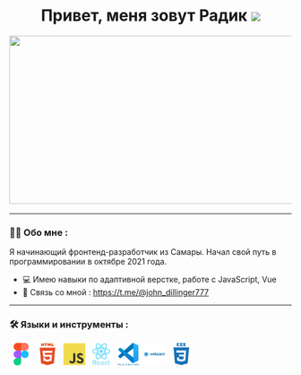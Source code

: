 <h1 align="center">Привет, меня зовут Радик <img src="https://media.giphy.com/media/iDOOSqoC0k3VeT9rd5/giphy.gif" width="100"></h1>

<div align="center">
    <img src="https://media.giphy.com/media/iIqmM5tTjmpOB9mpbn/giphy.gif" width="600" height="300">
</div>  

---

### :man_technologist: Обо мне :
Я начинающий фронтенд-разработчик из Самары. Начал свой путь в программировании в октябре 2021 года.   
- :computer: Имею навыки по адаптивной верстке, работе с JavaScript, Vue
- :calling: Связь со мной : https://t.me/@john_dillinger777

---

### :hammer_and_wrench: Языки и инструменты :  
<img src="https://github.com/devicons/devicon/blob/master/icons/figma/figma-original.svg" width="40" height="40">&nbsp;
<img src="https://github.com/devicons/devicon/blob/master/icons/html5/html5-plain-wordmark.svg" width="40" height="40" >&nbsp;
<img src="https://github.com/devicons/devicon/blob/master/icons/javascript/javascript-original.svg" width="40" height="40">&nbsp;
<img src="https://github.com/devicons/devicon/blob/master/icons/react/react-original-wordmark.svg" width="40" height="40">&nbsp;
<img src="https://github.com/devicons/devicon/blob/master/icons/vscode/vscode-original-wordmark.svg" width="40" height="40">&nbsp;
<img src="https://github.com/devicons/devicon/blob/master/icons/webpack/webpack-original-wordmark.svg" width="40" height="40">&nbsp;
<img src="https://github.com/devicons/devicon/blob/master/icons/css3/css3-plain-wordmark.svg" width="40" height="40">&nbsp;

